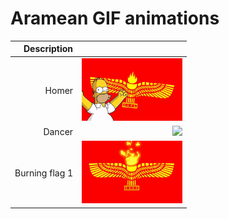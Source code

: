 # Aramean GIF animations

| Description |  |
| --: | --: |
| Homer | <img src="aramean-homer.gif" height="100"> |
| Dancer | <img src="aramean-dancer.gif" height="100"> |
| Burning flag 1 | <img src="aramean-burning-flag1.gif" height="100"> |
